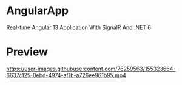 # AngularApp
Real-time Angular 13 Application With SignalR And .NET 6

# Preview

https://user-images.githubusercontent.com/76259563/155323664-6637c125-0ebd-4974-af1b-a726ee961b95.mp4

